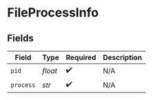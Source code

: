 # FileProcessInfo


## Fields

| Field              | Type               | Required           | Description        |
| ------------------ | ------------------ | ------------------ | ------------------ |
| `pid`              | *float*            | :heavy_check_mark: | N/A                |
| `process`          | *str*              | :heavy_check_mark: | N/A                |